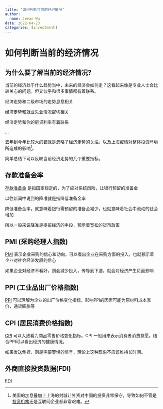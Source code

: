 ```yaml
---
title: "如何判断当前的经济情况"
author:
  name: Jevan Wu
date: 2022-04-23
categories: [investment]
---
```


# 如何判断当前的经济情况

## 为什么要了解当前的经济情况?

当前的经济处于什么趋势当中，未来的经济会如何走？这看起来像是专业人士会比较关心的问题。但又似乎和很多事情都有着联系。

经济走势和二级市场的走势息息相关

经济走势和就业失业情况密切相关

经济走势和你的房贷利率有着联系

...

去年到今年比较大的错就是忽略了经济走势的关注。以及上海疫情对整体投资环境所造成的影响[^influence]。

简单总结下可以反映当前经济走势的几个重要指标。

## 存款准备金率

[存款准备金](https://data.eastmoney.com/cjsj/ckzbj.html) 是指国家规定的，为了应对系统风险，让银行预留的准备金

以往新闻中说到的降准就是指降低准备金率

降低准备金率，就意味着银行需预留的准备金减少，也就意味着社会中流动的钱会增加

所以一般来说降准是提振经济的手段，预示着宽松的货币政策

## PMI (采购经理人指数)

[PMI](https://data.eastmoney.com/cjsj/pmi.html) 表示企业采购的信心和动向，可以看出企业在采购方面的投入，也就预示着企业对社会经济发展的信心

如果企业对经济不看好，则会减少投入，传导到下游，就会对经济产生负面影响

## PPI (工业品出厂价格指数)

[PPI](https://data.eastmoney.com/cjsj/ppi.html) 可以理解为企业的出厂价格变化指标，影响PPI的因素可能为原材料成本涨价，通货膨胀等

## CPI (居民消费价格指数)

[CPI](https://data.eastmoney.com/cjsj/cpi.html) 可以大致看为商品零售价格变化指标。CPI 一般用来表示消费者消费意愿，结合PPI可以看出经济的健康情况。

如果发送倒挂，则是需要警惕的信号，理论上这种现象不应该维持长时间。

## 外商直接投资数据(FDI)

[FDI](https://data.eastmoney.com/cjsj/fdi.html)


[^influence]: 美国的加息叠加上上海的封城让外资对中国的投资非常保守，导致如何不管是[投资机构](https://mp.weixin.qq.com/s/K616orucZpLy9YVCPUjTXQ)还是互联网企业都非常艰难。
